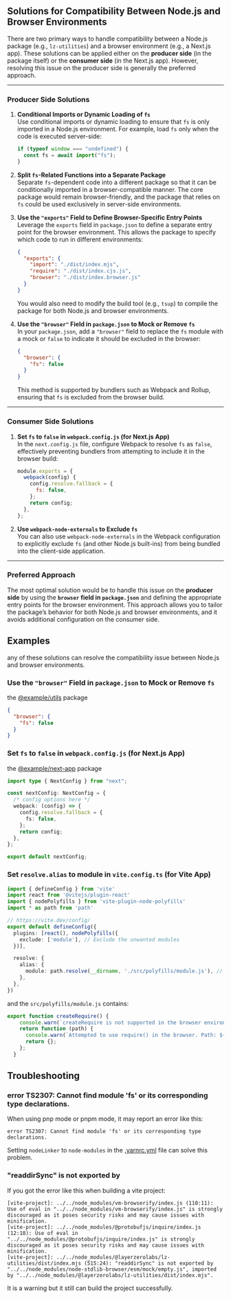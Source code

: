 ## Solutions for Compatibility Between Node.js and Browser Environments

There are two primary ways to handle compatibility between a Node.js package (e.g., `lz-utilities`) and a browser environment (e.g., a Next.js app). These solutions can be applied either on the **producer side** (in the package itself) or the **consumer side** (in the Next.js app). However, resolving this issue on the producer side is generally the preferred approach.

---

### **Producer Side Solutions**

1. **Conditional Imports or Dynamic Loading of `fs`**  
   Use conditional imports or dynamic loading to ensure that `fs` is only imported in a Node.js environment. For example, load `fs` only when the code is executed server-side:

   ```typescript
   if (typeof window === "undefined") {
     const fs = await import("fs");
   }
   ```

2. **Split `fs`-Related Functions into a Separate Package**  
   Separate `fs`-dependent code into a different package so that it can be conditionally imported in a browser-compatible manner. The core package would remain browser-friendly, and the package that relies on `fs` could be used exclusively in server-side environments.

3. **Use the `"exports"` Field to Define Browser-Specific Entry Points**  
   Leverage the `exports` field in `package.json` to define a separate entry point for the browser environment. This allows the package to specify which code to run in different environments:

   ```json
   {
     "exports": {
       "import": "./dist/index.mjs",
       "require": "./dist/index.cjs.js",
       "browser": "./dist/index.browser.js"
     }
   }
   ```

   You would also need to modify the build tool (e.g., `tsup`) to compile the package for both Node.js and browser environments.

4. **Use the `"browser"` Field in `package.json` to Mock or Remove `fs`**  
   In your `package.json`, add a `"browser"` field to replace the `fs` module with a mock or `false` to indicate it should be excluded in the browser:

   ```json
   {
     "browser": {
       "fs": false
     }
   }
   ```

   This method is supported by bundlers such as Webpack and Rollup, ensuring that `fs` is excluded from the browser build.

---

### **Consumer Side Solutions**

1. **Set `fs` to `false` in `webpack.config.js` (for Next.js App)**  
   In the `next.config.js` file, configure Webpack to resolve `fs` as `false`, effectively preventing bundlers from attempting to include it in the browser build:

   ```javascript
   module.exports = {
     webpack(config) {
       config.resolve.fallback = {
         fs: false,
       };
       return config;
     },
   };
   ```

2. **Use `webpack-node-externals` to Exclude `fs`**  
   You can also use `webpack-node-externals` in the Webpack configuration to explicitly exclude `fs` (and other Node.js built-ins) from being bundled into the client-side application.

---

### **Preferred Approach**

The most optimal solution would be to handle this issue on the **producer side** by using the **`browser` field in `package.json`** and defining the appropriate entry points for the browser environment. This approach allows you to tailor the package’s behavior for both Node.js and browser environments, and it avoids additional configuration on the consumer side.

## Examples

any of these solutions can resolve the compatibility issue between Node.js and browser environments.

### **Use the `"browser"` Field in `package.json` to Mock or Remove `fs`**

the [@example/utils](./packages/utils/package.json) package

```json
{
  "browser": {
    "fs": false
  }
}
```

### **Set `fs` to `false` in `webpack.config.js` (for Next.js App)**

the [@example/next-app](./packages/next-app/next.config.js) package

```typescript
import type { NextConfig } from "next";

const nextConfig: NextConfig = {
  /* config options here */
  webpack: (config) => {
    config.resolve.fallback = {
      fs: false,
    };
    return config;
  },
};

export default nextConfig;
```

### **Set `resolve.alias` to module in `vite.config.ts` (for Vite App)**
```typescript
import { defineConfig } from 'vite'
import react from '@vitejs/plugin-react'
import { nodePolyfills } from 'vite-plugin-node-polyfills'
import * as path from 'path'

// https://vite.dev/config/
export default defineConfig({
  plugins: [react(), nodePolyfills({
    exclude: ['module'], // Exclude the unwanted modules
  })],

  resolve: {
    alias: {
      module: path.resolve(__dirname, './src/polyfills/module.js'), // Alias 'module' to an empty module
    },
  },
})
```
and the `src/polyfills/module.js` contains:
```typescript
export function createRequire() {
    console.warn(`createRequire is not supported in the browser environment.`);
    return function (path) {
      console.warn(`Attempted to use require() in the browser. Path: ${path}`);
      return {};
    };
  }
```

## Troubleshooting
### error TS2307: Cannot find module 'fs' or its corresponding type declarations.
When using pnp mode or pnpm mode, it may report an error like this:
```shell
error TS2307: Cannot find module 'fs' or its corresponding type declarations.
```
Setting `nodeLinker` to `node-modules` in the [.yarnrc.yml](./.yarnrc.yml) file can solve this problem.

### "readdirSync" is not exported by
If you got the error like this when building a vite project:
```shell
[vite-project]: ../../node_modules/vm-browserify/index.js (110:11): Use of eval in "../../node_modules/vm-browserify/index.js" is strongly discouraged as it poses security risks and may cause issues with minification.
[vite-project]: ../../node_modules/@protobufjs/inquire/index.js (12:18): Use of eval in "../../node_modules/@protobufjs/inquire/index.js" is strongly discouraged as it poses security risks and may cause issues with minification.
[vite-project]: ../../node_modules/@layerzerolabs/lz-utilities/dist/index.mjs (515:24): "readdirSync" is not exported by "../../node_modules/node-stdlib-browser/esm/mock/empty.js", imported by "../../node_modules/@layerzerolabs/lz-utilities/dist/index.mjs".
```
It is a warning but it still can build the project successfully.
